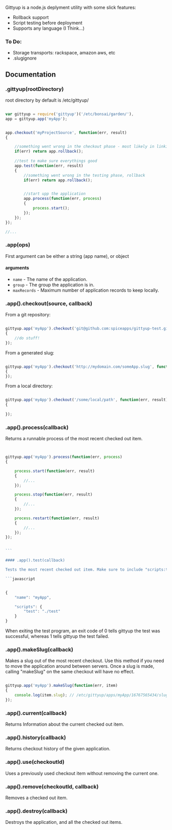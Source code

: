 Gittyup is a node.js deplyment utility with some slick features:

- Rollback support
- Script testing before deployment
- Supports any language (I Think...)


### To Do:

- Storage transports: rackspace, amazon aws, etc
- .slugignore



## Documentation


### .gittyup(rootDirectory)

root directory by default is /etc/gittyup/

```javascript

var gittyup = require('gittyup')('/etc/bonsai/garden/'),
app = gittyup.app('myApp');


app.checkout('myProjectSource', function(err, result)
{

	//something went wrong in the checkout phase - most likely in linking, rollback
	if(err) return app.rollback();
	
	//test to make sure everythings good
	app.test(function(err, result)
	{
		//something went wrong in the testing phase, rollback
		if(err) return app.rollback();


		//start upp the application
		app.process(function(err, process)
		{
			process.start();
		});
	});
});

//...

```


### .app(ops)

First argument can be either a string (app name), or object

#### arguments
	
* `name` - The name of the application.
* `group` - The group the application is in.
* `maxRecords` -  Maximum number of application records to keep locally.


### .app().checkout(source, callback)

From a git repository:

```javascript

gittyup.app('myApp').checkout('git@github.com:spiceapps/gittyup-test.git', function(err, result)
{
	//do stuff!
});

```

From a generated slug:

```javascript

gittyup.app('myApp').checkout('http://mydomain.com/someApp.slug', function(err, result)
{
});

```

From a local directory:

```javascript

gittyup.app('myApp').checkout('/some/local/path', function(err, result)
{
	
});

```

### .app().process(callback)

Returns a runnable process of the most recent checked out item.


````javascript


gittyup.app('myApp').process(function(err, process)
{

	process.start(function(err, result)
	{
		//...
	});

	process.stop(function(err, result)
	{
		//...
	});

	process.restart(function(err, result)
	{
		//...
	});
});


```

#### .app().test(callback)

Tests the most recent checked out item. Make sure to include "scripts:test" in your package.json. Something like:

```javascript


{
    "name": "myApp",

    "scripts": {
    	"test": "./test"
    }
}
````

When exiting the test program, an exit code of 0 tells gittyup the test was successful, whereas 1 tells gittyup the test failed.

### .app().makeSlug(callback)

Makes a slug out of the most recent checkout. Use this method if you need to move the application around between servers. 
Once a slug is made, calling "makeSlug" on the same checkout will have no effect.


```javascript

gittyup.app('myApp').makeSlug(function(err, item)
{
	console.log(item.slug); // /etc/gittyup/apps/myApp/16767565434/slug/753a644f4e7aaa7fc9132be92d000002.tar.gz
});

```

### .app().current(callback)

Returns Information about the current checked out item.

### .app().history(callback)

Returns checkout history of the given application.

### .app().use(checkoutId)

Uses a previously used checkout item without removing the current one.

### .app().remove(checkoutId, callback)

Removes a checked out item.

### .app().destroy(callback)

Destroys the application, and all the checked out items.




